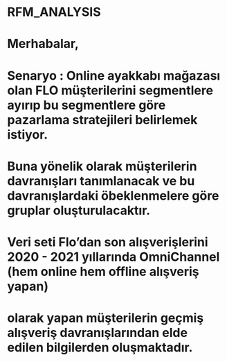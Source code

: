 # RFM_ANALYSIS
# Merhabalar,
# Senaryo : Online ayakkabı mağazası olan FLO müşterilerini segmentlere ayırıp bu segmentlere göre pazarlama stratejileri belirlemek istiyor. 
# Buna yönelik olarak müşterilerin davranışları tanımlanacak ve bu davranışlardaki öbeklenmelere göre gruplar oluşturulacaktır.
# Veri seti Flo’dan son alışverişlerini 2020 - 2021 yıllarında OmniChannel (hem online hem offline alışveriş yapan) 
# olarak yapan müşterilerin geçmiş alışveriş davranışlarından elde edilen bilgilerden oluşmaktadır.
